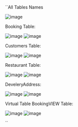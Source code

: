 ``All Tables Names

![image](https://github.com/user-attachments/assets/9c20cbfa-5b1e-4d27-91cc-3505824ace42)


Booking Table:

![image](https://github.com/user-attachments/assets/18b2a5ad-7cec-4b98-bbc3-32c70cea1370)
![image](https://github.com/user-attachments/assets/a1f01607-295a-461e-8933-ecfc65b7cd85)


Customers Table:

![image](https://github.com/user-attachments/assets/786eb7a9-1013-4e2b-a838-984559091a7d) 
![image](https://github.com/user-attachments/assets/a93c8341-262c-43de-adcf-6afe3c545729)


Restaurant Table: 

![image](https://github.com/user-attachments/assets/0c332183-d912-48f9-b16b-e47edbddb6eb)
![image](https://github.com/user-attachments/assets/41ed5ff0-f0d0-4449-8e94-db7880071675)


DeveleryAddress:

![image](https://github.com/user-attachments/assets/7713d5d2-4bf0-45d4-8579-9e224753d8eb) 
![image](https://github.com/user-attachments/assets/9a0f8469-03c1-44c8-89a2-f94489271385)


Virtual Table BookingVIEW Table:

![image](https://github.com/user-attachments/assets/61072a82-4bd1-4783-ba97-043774065efc) 
![image](https://github.com/user-attachments/assets/c0155c23-616b-42da-a2a6-a37baac1da08)






``
